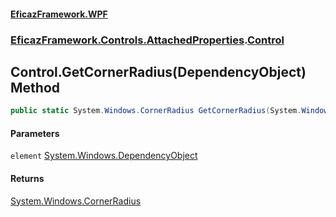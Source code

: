 #### [EficazFramework.WPF](EficazFrameworkWPF.md 'EficazFramework WPF')
### [EficazFramework.Controls.AttachedProperties](EficazFrameworkWPF.md#EficazFramework.Controls.AttachedProperties 'EficazFramework.Controls.AttachedProperties').[Control](EficazFramework.Controls.AttachedProperties/Control.md 'EficazFramework.Controls.AttachedProperties.Control')

## Control.GetCornerRadius(DependencyObject) Method

```csharp
public static System.Windows.CornerRadius GetCornerRadius(System.Windows.DependencyObject element);
```
#### Parameters

<a name='EficazFramework.Controls.AttachedProperties.Control.GetCornerRadius(System.Windows.DependencyObject).element'></a>

`element` [System.Windows.DependencyObject](https://docs.microsoft.com/en-us/dotnet/api/System.Windows.DependencyObject 'System.Windows.DependencyObject')

#### Returns
[System.Windows.CornerRadius](https://docs.microsoft.com/en-us/dotnet/api/System.Windows.CornerRadius 'System.Windows.CornerRadius')
